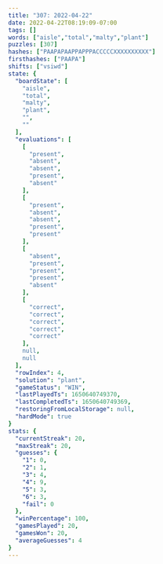 ```yaml
---
title: "307: 2022-04-22"
date: 2022-04-22T08:19:09-07:00
tags: []
words: ["aisle","total","malty","plant"]
puzzles: [307]
hashes: ["PAAPAPAAPPAPPPACCCCCXXXXXXXXXX"]
firsthashes: ["PAAPA"]
shifts: ["vsiwd"]
state: {
  "boardState": [
    "aisle",
    "total",
    "malty",
    "plant",
    "",
    ""
  ],
  "evaluations": [
    [
      "present",
      "absent",
      "absent",
      "present",
      "absent"
    ],
    [
      "present",
      "absent",
      "absent",
      "present",
      "present"
    ],
    [
      "absent",
      "present",
      "present",
      "present",
      "absent"
    ],
    [
      "correct",
      "correct",
      "correct",
      "correct",
      "correct"
    ],
    null,
    null
  ],
  "rowIndex": 4,
  "solution": "plant",
  "gameStatus": "WIN",
  "lastPlayedTs": 1650640749370,
  "lastCompletedTs": 1650640749369,
  "restoringFromLocalStorage": null,
  "hardMode": true
}
stats: {
  "currentStreak": 20,
  "maxStreak": 20,
  "guesses": {
    "1": 0,
    "2": 1,
    "3": 4,
    "4": 9,
    "5": 3,
    "6": 3,
    "fail": 0
  },
  "winPercentage": 100,
  "gamesPlayed": 20,
  "gamesWon": 20,
  "averageGuesses": 4
}
---
```


<!-- more -->
